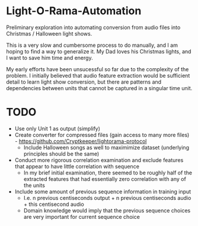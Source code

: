 # Light-O-Rama-Automation

Preliminary exploration into automating conversion from audio files into Christmas / Halloween light shows. 

This is a very slow and cumbersome process to do manually, and I am hoping to find a way to generalize it. My Dad loves his Christmas lights, and I want to save him time and energy. 

My early efforts have been unsucessful so far due to the complexity of the problem. I initially believed that audio feature extraction would be sufficient detail to learn light show conversion, but there are patterns and dependencies between units that cannot be captured in a singular time unit. 

# TODO
* Use only Unit 1 as output (simplify)
* Create converter for compressed files (gain access to many more files) - https://github.com/Cryptkeeper/lightorama-protocol
  * Include Halloween songs as well to maximimize dataset (underlying principles should be the same)
* Conduct more rigorous correlation examination and exclude features that appear to have little correlation with sequence
  * In my brief initial examination, there seemed to be roughly half of the extracted features that had essentially zero correlation with any of the units
* Include some amount of previous sequence information in training input
  * I.e. n previous centiseconds output + n previous centiseconds audio + this centisecond audio
  * Domain knowledge would imply that the previous sequence choices are very important for current sequence choice
